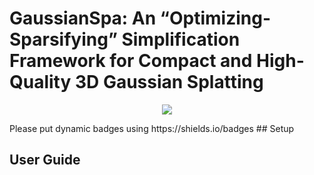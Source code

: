 # GaussianSpa: An “Optimizing-Sparsifying” Simplification Framework for Compact and High-Quality 3D Gaussian Splatting
<p align="center">
<!-- <a href="https://arxiv.org/abs/2311.17245"><img src="https://img.shields.io/badge/Arxiv-2311.17245-B31B1B.svg"></a> -->
<!-- <a href="https://youtu.be/470hul75bSM"><img src="https://img.shields.io/badge/Video-Youtube-d61c1c.svg"></a> -->
<a href="https://gaussianspa.github.io/"><img src="https://img.shields.io/badge/Project-Page-048C3D"></a>
<!-- <a href="https://github.com/gaussianspa/GaussianSpa"><img src="https://img.shields.io/github/stars/VITA-Group/LightGaussian"></a> -->
</p>
Please put dynamic badges using https://shields.io/badges
## Setup

## User Guide

